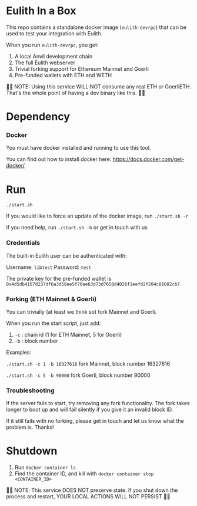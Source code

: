 # Eulith In a Box
This repo contains a standalone docker image (`eulith-devrpc`) 
that can be used to test your integration with Eulith.

When you run `eulith-devrpc`, you get:
1. A local Anvil development chain
2. The full Eulith webserver
3. Trivial forking support for Ethereum Mainnet and Goerli
4. Pre-funded wallets with ETH and WETH

🚨🚨 NOTE: Using this service WILL NOT consume any real ETH or GoerliETH. 
That's the whole point of having a dev binary like this. 🚨🚨

# Dependency
### Docker
You must have docker installed and running to use this tool.

You can find out how to install docker here: https://docs.docker.com/get-docker/

# Run
`./start.sh`

If you would like to force an update of the docker image, run `./start.sh -r`

If you need help, run `./start.sh -h` or get in touch with us

### Credentials
The built-in Eulith user can be authenticated with:

Username: `libtest`
Password: `test`

The private key for the pre-funded wallet is `0x4d5db4107d237df6a3d58ee5f70ae63d73d7658d4026f2eefd2f204c81682cb7`

### Forking (ETH Mainnet & Goerli)
You can trivially (at least we think so) fork Mainnet and Goerli.

When you run the start script, just add:

1. `-c` : chain id (1 for ETH Mainnet, 5 for Goerli)
2. `-b` : block number

Examples:

`./start.sh -c 1 -b 16327616` fork Mainnet, block number 16327616

`./start.sh -c 5 -b 90000` fork Goerli, block number 90000

### Troubleshooting
If the server fails to start, try removing any fork functionality. The fork
takes longer to boot up and will fail silently if you give it an invalid
block ID.

If it still fails with no forking, please get in touch and let us know what the
problem is. Thanks!

# Shutdown
1. Run `docker container ls`
2. Find the container ID, and kill with `docker container stop <CONTAINER_ID>`

🚨🚨 NOTE: This service DOES NOT preserve state. If you 
shut down the process and restart, YOUR LOCAL ACTIONS WILL 
NOT PERSIST 🚨🚨